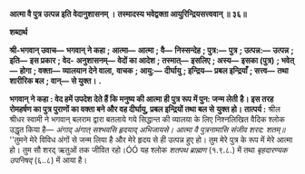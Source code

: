 **आत्मा वै पुत्र उत्पन्न इति वेदानुशासनम् ।** **तस्मादस्य भवेद्वक्ता आयुरिन्द्रियसत्त्ववान् ॥ ३६॥** 

**शब्दार्थ** 

**श्री-भगवान् उवाच—** **भगवान् ने कहा** **; आत्मा—** **आत्मा** **; वै—** **निस्सन्देह** **; पुत्र:—** **पुत्र** **; उत्पन्न:—** **उत्पन्न** **; इति—** **इस प्रकार** **; वेद-** **अनुशासनम्—** **वेदों का आदेश** **; तस्मात्—** **इसलिए** **; अस्य—** **इसका (पुत्र)** **; भवेत्—** **होगा** **; वक्ता—** **व्यालयान देने वाला,** **वाचक** **; आयु:—** **दीर्घायु** **; इन्द्रिय—** **प्रबल इन्द्रियाँ** **; सत्त्व—** **तथा शारीरिक बल** **; वान्—** **से युक्त।** **.** 

**भगवान् ने कहा : वेद हमें उपदेश देते हैं कि मनुष्य की आत्मा ही पुत्र रूप में पुन: जन्म लेती** **है। इस तरह रोमहर्षण का पुत्र पुराणों का वक्ता बने और वह दीर्घायु, प्रबल इन्द्रियों तथा बल से** **युक्त हो।** **तात्पर्य :** श्रील श्रीधर स्वामी ने भगवान् बलराम द्वारा बतलाये गये सिद्धान्त की व्यालया के लिए निश्नलिखित वैदिक श्लोक उद्धृत किया है— *अंगाद् अंगात् सश्भवसि* *हृदयाद् अभिजायसे।* *आत्मा वै पुत्रनामासि* *संजीव शरद: शतम्॥* ''तुमने मेरे विविध अंगों से जन्म लिया है और मेरे हृदय से ही उत्पन्न हुए हो। तुम मेरे पुत्र के रूप में मेरे आत्मा हो। तुम सौ शरद् ऋतुओं तक जीवित रहो।ÓÓ यह श्लोक *शतपथ ब्राह्मण*  (१.९.८.) में तथा *बृहदारण्यक उपनिषद्* (६..८) में आया है।  